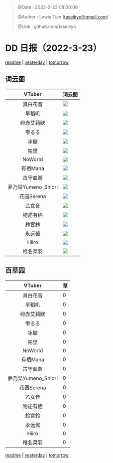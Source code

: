 > @Date    : 2022-3-23 08:00:00
>
> @Author  : Lewis Tian (taseikyo@gmail.com)
>
> @Link    : github.com/taseikyo

# DD 日报（2022-3-23）

[readme](../README.md) | [yesterday](2022-3-22.md) | [tomorrow](2022-3-24.md)

## 词云图

|VTuber|词云图|
|:-:|-|
|真白花音|![](../../images/daily/21402309_2022-3-23_purge_wordcloud.png)|
|早稻叽|![](../../images/daily/41682_2022-3-23_purge_wordcloud.png)|
|绯赤艾莉欧|![](../../images/daily/21396545_2022-3-23_purge_wordcloud.png)|
|雫るる|![](../../images/daily/21013446_2022-3-23_purge_wordcloud.png)|
|冰糖|![](../../images/daily/876396_2022-3-23_purge_wordcloud.png)|
|帕里|![](../../images/daily/4895312_2022-3-23_purge_wordcloud.png)|
|NoWorld|![](../../images/daily/21448649_2022-3-23_purge_wordcloud.png)|
|有栖Mana|![](../../images/daily/6542258_2022-3-23_purge_wordcloud.png)|
|古守血遊|![](../../images/daily/8725120_2022-3-23_purge_wordcloud.png)|
|夢乃栞Yumeno_Shiori|![](../../images/daily/14052636_2022-3-23_purge_wordcloud.png)|
|花园Serena|![](../../images/daily/14327465_2022-3-23_purge_wordcloud.png)|
|乙女音|![](../../images/daily/21320551_2022-3-23_purge_wordcloud.png)|
|物述有栖|![](../../images/daily/21449083_2022-3-23_purge_wordcloud.png)|
|鈴宮鈴|![](../../images/daily/21685677_2022-3-23_purge_wordcloud.png)|
|永远酱|![](../../images/daily/21701071_2022-3-23_purge_wordcloud.png)|
|Hiiro|![](../../images/daily/21919321_2022-3-23_purge_wordcloud.png)|
|椎名菜羽|![](../../images/daily/22347054_2022-3-23_purge_wordcloud.png)|

## 百草园

|VTuber|草|
|:-:|-|
|真白花音|0|
|早稻叽|0|
|绯赤艾莉欧|0|
|雫るる|0|
|冰糖|0|
|帕里|0|
|NoWorld|0|
|有栖Mana|0|
|古守血遊|0|
|夢乃栞Yumeno_Shiori|0|
|花园Serena|0|
|乙女音|0|
|物述有栖|0|
|鈴宮鈴|0|
|永远酱|0|
|Hiiro|0|
|椎名菜羽|0|

[readme](../README.md) | [yesterday](2022-3-22.md) | [tomorrow](2022-3-24.md)
